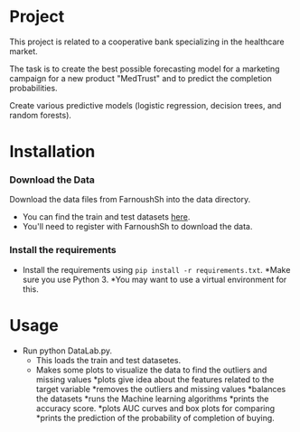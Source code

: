# Project

This project is related to a cooperative bank specializing in the healthcare market.

The task is to create the best possible forecasting model for a marketing campaign for a new product "MedTrust" and to predict the completion probabilities.

Create various predictive models (logistic regression, decision trees, and random forests).

# Installation

### Download the Data

Download the data files from FarnoushSh into the data directory.
* You can find the train and test datasets [here](https://github.com/FarnoushSh/for-test/tree/master/Data).
* You'll need to register with FarnoushSh to download the data.

### Install the requirements
* Install the requirements using `pip install -r requirements.txt`.
    *Make sure you use Python 3.
    *You may want to use a virtual environment for this.

# Usage
* Run python DataLab.py.
    * This loads the train and test datasetes.
    * Makes some plots to visualize the data to find the outliers and missing values
        *plots give idea about the features related to the target variable
    *removes the outliers and missing values
    *balances the datasets
    *runs the Machine learning algorithms
        *prints the accuracy score.
        *plots AUC curves and box plots for comparing
    *prints the prediction of the probability of completion of buying.
